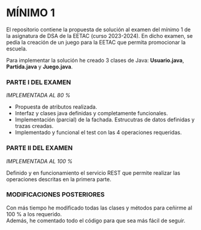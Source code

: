 <h1>MÍNIMO 1</h1>

El repositorio contiene la propuesta de solución al examen del mínimo 1 de la asignatura de DSA de la EETAC (curso 2023-2024).
En dicho examen, se pedía la creación de un juego para la EETAC que permita promocionar la escuela.

Para implementar la solución he creado 3 clases de Java: <b>Usuario.java</b>, <b>Partida.java</b> y <b>Juego.java</b>.

<h3>PARTE I DEL EXAMEN</h3><i>IMPLEMENTADA AL 80 %</I>
<ul>
    <li>Propuesta de atributos realizada.</li>
    <li>Interfaz y clases java definidas y completamente funcionales.</li>
    <li>Implementación (parcial) de la fachada. Estrucutras de datos definidas y trazas creadas.</li>
    <li>Implementado y funcional el test con las 4 operaciones requeridas.</li>
</ul>

<h3>PARTE II DEL EXAMEN</h3><i>IMPLEMENTADA AL 100 %</I>

<p>
    Definido y en funcionamiento el servicio REST que permite realizar las operaciones descritas en la primera parte.
</p>

<h3>MODIFICACIONES POSTERIORES</h3>

Con más tiempo he modificado todas las clases y métodos para ceñirme al 100 % a los requerido.
<br>Además, he comentado todo el código para que sea más fácil de seguir.